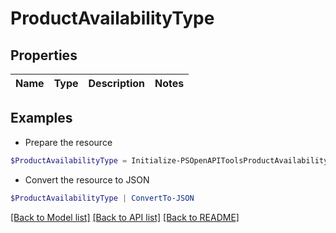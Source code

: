 # ProductAvailabilityType
## Properties

Name | Type | Description | Notes
------------ | ------------- | ------------- | -------------

## Examples

- Prepare the resource
```powershell
$ProductAvailabilityType = Initialize-PSOpenAPIToolsProductAvailabilityType 
```

- Convert the resource to JSON
```powershell
$ProductAvailabilityType | ConvertTo-JSON
```

[[Back to Model list]](../README.md#documentation-for-models) [[Back to API list]](../README.md#documentation-for-api-endpoints) [[Back to README]](../README.md)


